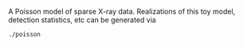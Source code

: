 A Poisson model of sparse X-ray data.
Realizations of this toy model, detection statistics, etc can be generated via

```
./poisson
```
